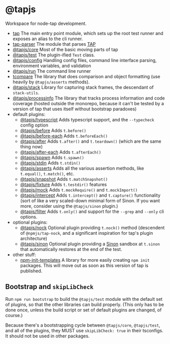 # @tapjs

Workspace for node-tap development.

- [tap](./src/tap) The main entry point module, which sets up the
  root test runner and exposes an alias to the cli runner.
- [tap-parser](./src/parser) The module that parses
  [TAP](https://testanything.org/)
- [@tapjs/core](./src/core) Most of the basic moving parts of tap
- [@tapjs/test](./src/test) The plugin-ified `Test` class.
- [@tapjs/config](./src/config) Handling config files, command
  line interface parsing, environment variables, and validation
- [@tapjs/run](./src/run) The command line runner
- [tcompare](./src/tcompare) The library that does comparison and
  object formatting (use heavily by `@tapjs/asserts` methods).
- [@tapjs/stack](./src/stack) Library for capturing stack frames,
  the descendant of `stack-utils`.
- [@tapjs/processinfo](https://github.com/tapjs/processinfo) The
  library that tracks process information and code coverage
  (hosted outside the monorepo, because it can't be tested by
  a version of tap that uses itself without bootstrap paradoxes)
- default plugins:
  - [@tapjs/typescript](./src/typescript) Adds typescript
    support, and the `--typecheck` config option
  - [@tapjs/before](./src/before) Adds `t.before()`
  - [@tapjs/before-each](./src/before-each) Adds `t.beforeEach()`
  - [@tapjs/after](./src/after) Adds `t.after()` and
    `t.teardown()` (which are the same thing now)
  - [@tapjs/after-each](./src/after-each) Adds `t.afterEach()`
  - [@tapjs/spawn](./src/spawn) Adds `t.spawn()`
  - [@tapjs/stdin](./src/stdin) Adds `t.stdin()`
  - [@tapjs/asserts](./src/asserts) Adds all the various
    assertion methods, like `t.equal()`, `t.match()`, etc.
  - [@tapjs/snapshot](./src/snapshot) Adds `t.matchSnapshot()`
  - [@tapjs/fixture](./src/fixture) Adds `t.testdir()` features
  - [@tapjs/mock](./src/mock) Adds `t.mockRequire()` and
    `t.mockImport()`
  - [@tapjs/intercept](./src/intercept) Adds `t.intercept()` and
    `t.capture()` functionality (sort of like a very scaled-down
    minimal form of Sinon. If you want more, consider using the
    `@tapjs/sinon` plugin.)
  - [@tapjs/filter](./src/filter) Adds `t.only()` and support for
    the `--grep` and `--only` cli options.
- optional plugins:
    - [@tapjs/nock](./src/nock) Optional plugin providing `t.nock()`
      method (descendent of `@npmjs/tap-nock`, and a significant
      inspiration for tap's plugin architecture)
    - [@tapjs/sinon](./src/sinon) Optional plugin providing a
      [Sinon](https://sinonjs.org) sandbox at `t.sinon` that
      automatically restores at the end of the test.
- other stuff:
    - [npm-init-templates](./src/npm-init-templates) A library
      for more easily creating `npm init` packages. This will
      move out as soon as this version of tap is published.

## Bootstrap and `skipLibCheck`

Run `npm run bootstrap` to build the `@tapjs/test` module with
the default set of plugins, so that the other libraries can
build properly. (This only has to be done once, unless the build
script or set of default plugins are changed, of course.)

Because there's a bootstrapping cycle between `@tapjs/core`,
`@tapjs/test`, and all of the plugins, they MUST use
`skipLibCheck: true` in their tsconfigs. It should not be used
in other packages.
